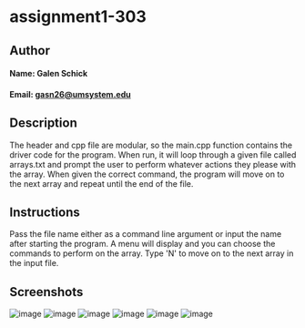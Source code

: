 # assignment1-303

## Author
#### Name: Galen Schick
#### Email: gasn26@umsystem.edu

## Description
The header and cpp file are modular, so the main.cpp function contains the driver code for the program. When run, it will loop through a given file called arrays.txt and prompt the user to perform whatever actions they please with the array. When given the correct command, the program will move on to the next array and repeat until the end of the file.

## Instructions
Pass the file name either as a command line argument or input the name after starting the program. A menu will display and you can choose the commands to perform on the array. Type 'N' to move on to the next array in the input file. 

## Screenshots
![image](https://user-images.githubusercontent.com/18488647/191366494-85654592-9ae1-41ca-a9d3-7f6bda1cbf74.png)
![image](https://user-images.githubusercontent.com/18488647/191366584-95c93323-a091-4b7b-97ee-b605f7fdc045.png)
![image](https://user-images.githubusercontent.com/18488647/191366704-591e2684-d312-421b-abc9-ebcbc1647637.png)
![image](https://user-images.githubusercontent.com/18488647/191367790-a8250df8-9fff-4028-8a5e-3fa4cd867a6d.png)
![image](https://user-images.githubusercontent.com/18488647/191367718-b0009e99-9709-44d3-9c2f-79516a795547.png)
![image](https://user-images.githubusercontent.com/18488647/191366839-352d437b-81be-49ae-af7b-46aed21ed8c5.png)
